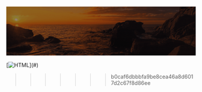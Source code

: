 ![Animação de Digitação](media/Cabeçalho.gif)


[![HTML](https://img.shields.io/badge/--FFFFFFE6?style=for-the-badge&logo=html5&logoColor=FF0000&color=rgba(255,0,0,0.1))](#)


























>>>>>>> b0caf6dbbbfa9be8cea46a8d6017d2c67f8d86ee